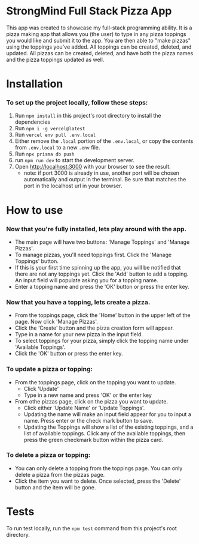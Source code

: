 # StrongMind Full Stack Pizza App

This app was created to showcase my full-stack programming ability. It is a pizza making app that allows you (the user) to type in any pizza toppings you would like and submit it to the app. You are then able to "make pizzas" using the toppings you've added. All toppings can be created, deleted, and updated. All pizzas can be created, deleted, and have both the pizza names and the pizza toppings updated as well.

# Installation

### To set up the project locally, follow these steps:

1. Run `npm install` in this project's root directory to install the dependencies
2. Run `npm i -g vercel@latest`
3. Run `vercel env pull .env.local`
4. Either remove the `.local` portion of the `.env.local`, or copy the contents from `.env.local` to a new `.env` file.
5. Run `npx prisma db push`
6. run `npm run dev` to start the development server.
7. Open [http://localhost:3000](http://localhost:3000) with your browser to see the result.
    - note: if port 3000 is already in use, another port will be chosen automatically and output in the terminal. Be sure that matches the port in the localhost url in your browser.

# How to use
### Now that you're fully installed, lets play around with the app.
- The main page will have two buttons: 'Manage Toppings' and 'Manage Pizzas'.
- To manage pizzas, you'll need toppings first. Click the 'Manage Toppings' button.
- If this is your first time spinning up the app, you will be notified that there are not any toppings yet. Click the 'Add' button to add a topping. An input field will populate asking you for a topping name.
- Enter a topping name and press the 'OK' button or press the enter key.

### Now that you have a topping, lets create a pizza.
 - From the toppings page, click the 'Home' button in the upper left of the page. Now click 'Manage Pizzas'.
 - Click the 'Create' button and the pizza creation form will appear.
 - Type in a name for your new pizza in the input field.
 - To select toppings for your pizza, simply click the topping name under 'Available Toppings'.
 - Click the 'OK' button or press the enter key.

### To update a pizza or topping:
 - From the toppings page, click on the topping you want to update.
     - Click 'Update'
     - Type in a new name and press 'OK' or the enter key
 - From othe pizzas page, click on the pizza you want to update.
     - Click either 'Update Name' or 'Update Toppings'.
     - Updating the name will make an input field appear for you to input a name. Press enter or the check mark button to save.
     - Updating the Toppings will show a list of the existing toppings, and a list of available toppings. Click any of the available toppings, then press the green checkmark button within the pizza card.

### To delete a pizza or topping:
 - You can only delete a topping from the toppings page. You can only delete a pizza from the pizzas page.
 - Click the item you want to delete. Once selected, press the 'Delete' button and the item will be gone.

# Tests
To run test locally, run the `npm test` command from this project's root directory.

